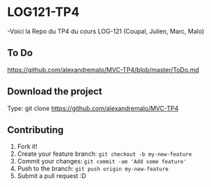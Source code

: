 # LOG121-TP4

-Voici la Repo du TP4 du cours LOG-121 (Coupal, Julien, Marc, Malo)

## To Do

https://github.com/alexandremalo/MVC-TP4/blob/master/ToDo.md

## Download the project

Type: git clone https://github.com/alexandremalo/MVC-TP4


## Contributing

1. Fork it!
2. Create your feature branch: `git checkout -b my-new-feature`
3. Commit your changes: `git commit -am 'Add some feature'`
4. Push to the branch: `git push origin my-new-feature`
5. Submit a pull request :D
